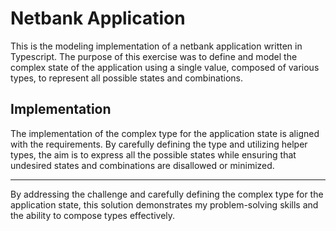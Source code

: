 # Netbank Application

This is the modeling implementation of a netbank application written in Typescript. The purpose of this exercise was to define and model the complex state of the application using a single value, composed of various types, to represent all possible states and combinations.

## Implementation

The implementation of the complex type for the application state is aligned with the requirements. By carefully defining the type and utilizing helper types, the aim is to express all the possible states while ensuring that undesired states and combinations are disallowed or minimized.

---

By addressing the challenge and carefully defining the complex type for the application state, this solution demonstrates my problem-solving skills and the ability to compose types effectively.
